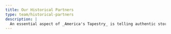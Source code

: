```yaml
---
title: Our Historical Partners
type: team/historical-partners
description: |
  An essential aspect of _America's Tapestry_ is telling authentic stories that reveal untold events of the American Revolution. Our Historical Partners are nationally recognized for their expertise and ongoing research into our early American past.
---
```

